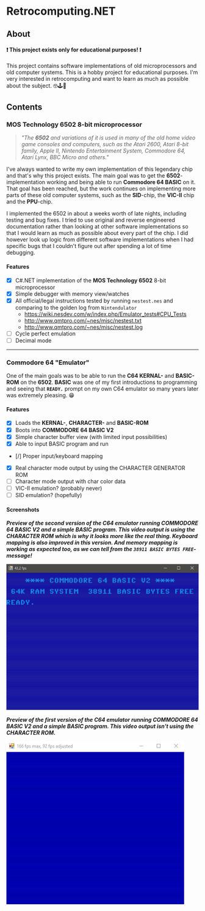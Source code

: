 # Retrocomputing.NET

## About

#### ❗ This project exists only for educational purposes! ❗

This project contains software implementations of old microprocessors and old computer systems. This is a hobby project for educational purposes. I'm very interested in retrocomputing and want to learn as much as possible about the subject. 🤓🕹💾

## Contents

### MOS Technology 6502 8-bit microprocessor

> *"The **6502** and variations of it is used in many of the old home video game consoles and computers, such as the Atari 2600, Atari 8-bit family, Apple II, Nintendo Entertainment System, Commodore 64, Atari Lynx, BBC Micro and others."*

I've always wanted to write my own implementation of this legendary chip and that's why this project exists. The main goal was to get the **6502**-implementation working and being able to run **Commodore 64 BASIC** on it. That goal has been reached, but the work continues on implementing more parts of these old computer systems, such as the **SID**-chip, the **VIC-II** chip and the **PPU**-chip.

I implemented the 6502 in about a weeks worth of late nights, including testing and bug fixes. I tried to use original and reverse engineered documentation rather than looking at other software implementations so that I would learn as much as possible about every part of the chip. I did however look up logic from different software implementations when I had specific bugs that I couldn't figure out after spending a lot of time debugging.


#### Features
- [x] C#.NET implementation of the **MOS Technology 6502** 8-bit microprocessor
- [x] Simple debugger with memory view/watches
- [x] All official/legal instructions tested by running `nestest.nes` and comparing to the golden log from `Nintendulator`
  - https://wiki.nesdev.com/w/index.php/Emulator_tests#CPU_Tests
  - http://www.qmtpro.com/~nes/misc/nestest.txt
  - http://www.qmtpro.com/~nes/misc/nestest.log
- [ ] Cycle perfect emulation
- [ ] Decimal mode

---

### Commodore 64 "Emulator"

One of the main goals was to be able to run the **C64 KERNAL-** and **BASIC-ROM** on the **6502**. **BASIC** was one of my first introductions to programming and seeing that **`READY.`** prompt on my own C64 emulator so many years later was extremely pleasing. 😁

#### Features

- [x] Loads the **KERNAL-**, **CHARACTER-** and **BASIC-ROM**
- [x] Boots into **COMMODORE 64 BASIC V2**
- [x] Simple character buffer view (with limited input possibilities)
- [x] Able to input BASIC program and run
- [/] Proper input/keyboard mapping
- [x] Real character mode output by using the CHARACTER GENERATOR ROM
- [ ] Character mode output with char color data
- [ ] VIC-II emulation? (probably never)
- [ ] SID emulation? (hopefully)

#### Screenshots

***Preview of the second version of the C64 emulator running **COMMODORE 64 BASIC V2** and a simple BASIC program. This video output is using the CHARACTER ROM which is why it looks more like the real thing. Keyboard mapping is also improved in this version. And memory mapping is working as expected too, as we can tell from the `38911 BASIC BYTES FREE`-message!***

![](Gifs/03-character-rom-output.gif)


***Preview of the first version of the C64 emulator running **COMMODORE 64 BASIC V2** and a simple BASIC program. This video output isn't using the CHARACTER ROM.***

![](Gifs/01-simple-character-buffer-output.gif)

